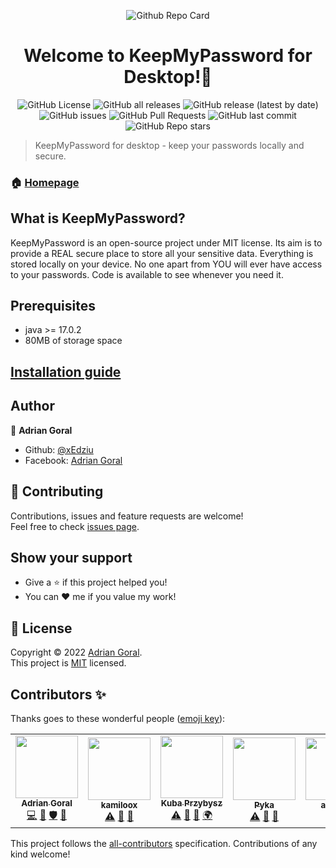 <p align="center"><img src="https://media.discordapp.net/attachments/494559020422791204/949703164452556830/Github_Repo_Card_-_Keep_My_Password_Desktop.png" alt="Github Repo Card" />

<h1 align="center">Welcome to KeepMyPassword for Desktop!👋</h1>

<p align="center">
<img alt="GitHub License" src="https://img.shields.io/badge/license-MIT-yellowgreen"> <img alt="GitHub all releases" src="https://img.shields.io/github/downloads/xEdziu/KeepMyPassword-Desktop/total"> <img alt="GitHub release (latest by date)" src="https://img.shields.io/github/v/release/xEdziu/KeepMyPassword-Desktop"> <img alt="GitHub issues" src="https://img.shields.io/github/issues/xEdziu/KeepMyPassword-Desktop"> <img alt="GitHub Pull Requests" src="https://img.shields.io/github/issues-pr/xEdziu/KeepMyPassword-Desktop"> <img alt="GitHub last commit" src="https://img.shields.io/github/last-commit/xEdziu/KeepMyPassword-Desktop"> <img alt="GitHub Repo stars" src="https://img.shields.io/github/stars/xEdziu/KeepMyPassword-Desktop"></p>

> KeepMyPassword for desktop - keep your passwords locally and secure.

### 🏠 [Homepage](https://github.com/xEdziu/KeepMyPassword-Desktop)

## What is KeepMyPassword?

KeepMyPassword is an open-source project under MIT license. Its aim is to provide a REAL secure place to store all your sensitive data. Everything is stored locally on your device. No one apart from YOU will ever have access to your passwords. Code is available to see whenever you need it.

## Prerequisites

- java >= 17.0.2
- 80MB of storage space

## [Installation guide](https://github.com/xEdziu/KeepMyPassword-Desktop/wiki/Installation-guide)

## Author

👤 **Adrian Goral**

* Github: [@xEdziu](https://github.com/xEdziu)
* Facebook: [Adrian Goral](https://www.facebook.com/adrian.goral.6)

## 🤝 Contributing

Contributions, issues and feature requests are welcome!<br />Feel free to check [issues page](https://github.com/xEdziu/KeepMyPassword-Desktop/issues).

## Show your support

- Give a ⭐️ if this project helped you!
- You can ❤️ me if you value my work!

## 📝 License

Copyright © 2022 [Adrian Goral](https://github.com/xEdziu). <br />
This project is [MIT](https://github.com/xEdziu/KeepMyPassword-Desktop/blob/master/LICENSE) licensed.

## Contributors ✨

Thanks goes to these wonderful people ([emoji key](https://allcontributors.org/docs/en/emoji-key)):

<!-- ALL-CONTRIBUTORS-LIST:START - Do not remove or modify this section -->
<!-- prettier-ignore-start -->
<!-- markdownlint-disable -->
<table>
  <tr>
    <td align="center"><a href="https://github.com/xEdziu"><img src="https://avatars.githubusercontent.com/u/50357817?v=4?s=100" width="100px;" alt=""/><br /><sub><b>Adrian Goral</b></sub></a><br /><a href="https://github.com/xEdziu/KeepMyPassword-Desktop/commits?author=xEdziu" title="Code">💻</a> <a href="#design-xEdziu" title="Design">🎨</a> <a href="#security-xEdziu" title="Security">🛡️</a> <a href="#projectManagement-xEdziu" title="Project Management">📆</a></td>
    <td align="center"><a href="http://troczewski.dev"><img src="https://avatars.githubusercontent.com/u/45523480?v=4?s=100" width="100px;" alt=""/><br /><sub><b>kamiloox</b></sub></a><br /><a href="https://github.com/xEdziu/KeepMyPassword-Desktop/commits?author=kamiloox" title="Tests">⚠️</a> <a href="#ideas-kamiloox" title="Ideas, Planning, & Feedback">🤔</a> <a href="https://github.com/xEdziu/KeepMyPassword-Desktop/commits?author=kamiloox" title="Documentation">📖</a></td>
    <td align="center"><a href="https://jakubprzybysz.netlify.app/"><img src="https://avatars.githubusercontent.com/u/50967586?v=4?s=100" width="100px;" alt=""/><br /><sub><b>Kuba Przybysz</b></sub></a><br /><a href="https://github.com/xEdziu/KeepMyPassword-Desktop/commits?author=Kubis10" title="Tests">⚠️</a> <a href="#ideas-Kubis10" title="Ideas, Planning, & Feedback">🤔</a> <a href="https://github.com/xEdziu/KeepMyPassword-Desktop/issues?q=author%3AKubis10" title="Bug reports">🐛</a> <a href="#translation-Kubis10" title="Translation">🌍</a></td>
    <td align="center"><a href="https://github.com/Nehomex"><img src="https://avatars.githubusercontent.com/u/60048445?v=4?s=100" width="100px;" alt=""/><br /><sub><b>Pyka </b></sub></a><br /><a href="https://github.com/xEdziu/KeepMyPassword-Desktop/commits?author=Nehomex" title="Tests">⚠️</a> <a href="https://github.com/xEdziu/KeepMyPassword-Desktop/issues?q=author%3ANehomex" title="Bug reports">🐛</a> <a href="#ideas-Nehomex" title="Ideas, Planning, & Feedback">🤔</a></td>
    <td align="center"><a href="https://github.com/alozone"><img src="https://avatars.githubusercontent.com/u/46488264?v=4?s=100" width="100px;" alt=""/><br /><sub><b>alozone</b></sub></a><br /><a href="https://github.com/xEdziu/KeepMyPassword-Desktop/issues?q=author%3Aalozone" title="Bug reports">🐛</a></td>
    <td align="center"><a href="https://github.com/TheSuspect9702"><img src="https://avatars.githubusercontent.com/u/92857768?v=4?s=100" width="100px;" alt=""/><br /><sub><b>TheSuspect9702</b></sub></a><br /><a href="#translation-TheSuspect9702" title="Translation">🌍</a></td>
  </tr>
</table>

<!-- markdownlint-restore -->
<!-- prettier-ignore-end -->

<!-- ALL-CONTRIBUTORS-LIST:END -->

This project follows the [all-contributors](https://github.com/all-contributors/all-contributors) specification. Contributions of any kind welcome!
